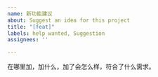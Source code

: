```yaml
---
name: 新功能建议
about: Suggest an idea for this project
title: "[feat]"
labels: help wanted, Suggestion
assignees: ''

---
```


在哪里加，加什么，加了会怎么样，符合了什么需求。
